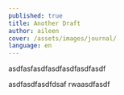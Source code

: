 ```yaml
---
published: true
title: Another Draft
author: aileen
cover: /assets/images/journal/
language: en
---
```



asdfasfasdfasdfasdfasdfasdf

asdfasdfasdfdsaf
rwaasdfasdf
